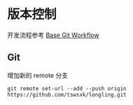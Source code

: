 # 版本控制

开发流程参考 [Base Git Workflow](https://git.bdaa.pro/bdaa/bdaa-info/wikis/%E9%A1%B9%E7%9B%AE%E5%BC%80%E5%8F%91%E6%8C%87%E5%8D%97)

## Git
增加新的 remote 分支
```shell script
git remote set-url --add --push origin https://github.com/tswsxk/longling.git
```